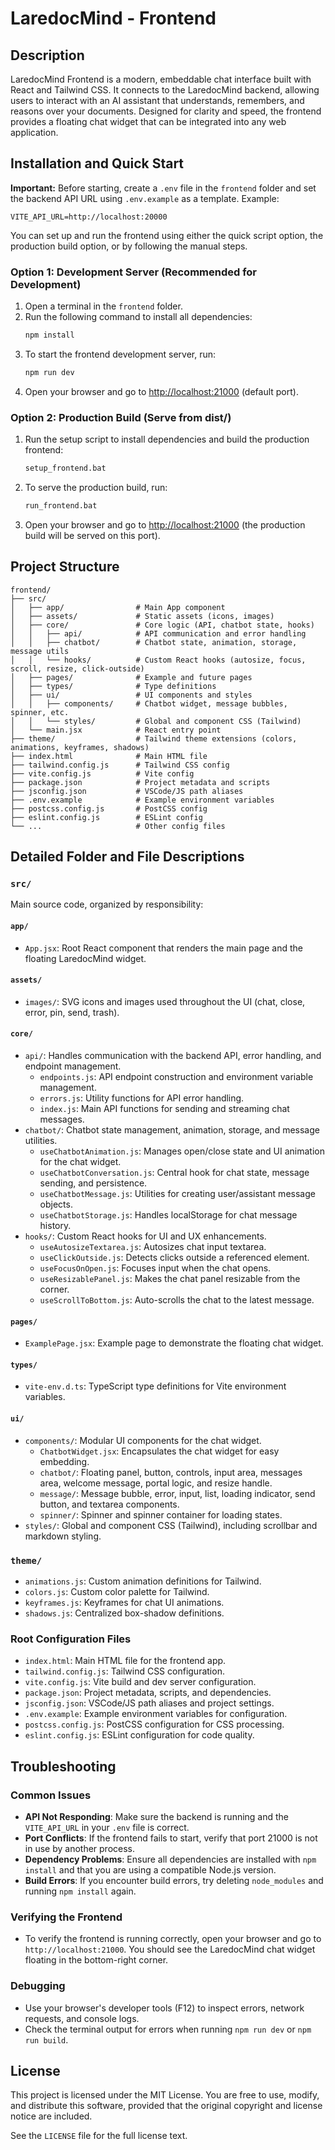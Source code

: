 # LaredocMind - Frontend

## Description
LaredocMind Frontend is a modern, embeddable chat interface built with React and Tailwind CSS. It connects to the LaredocMind backend, allowing users to interact with an AI assistant that understands, remembers, and reasons over your documents. Designed for clarity and speed, the frontend provides a floating chat widget that can be integrated into any web application.

## Installation and Quick Start

**Important:** Before starting, create a `.env` file in the `frontend` folder and set the backend API URL using `.env.example` as a template. Example:

```
VITE_API_URL=http://localhost:20000
```

You can set up and run the frontend using either the quick script option, the production build option, or by following the manual steps.

### Option 1: Development Server (Recommended for Development)

1. Open a terminal in the `frontend` folder.
2. Run the following command to install all dependencies:
   ```sh
   npm install
   ```
3. To start the frontend development server, run:
   ```sh
   npm run dev
   ```
4. Open your browser and go to [http://localhost:21000](http://localhost:21000) (default port).

### Option 2: Production Build (Serve from dist/)

1. Run the setup script to install dependencies and build the production frontend:
   ```sh
   setup_frontend.bat
   ```
2. To serve the production build, run:
   ```sh
   run_frontend.bat
   ```
3. Open your browser and go to [http://localhost:21000](http://localhost:21000) (the production build will be served on this port).

## Project Structure

```
frontend/
├── src/
│   ├── app/                # Main App component
│   ├── assets/             # Static assets (icons, images)
│   ├── core/               # Core logic (API, chatbot state, hooks)
│   │   ├── api/            # API communication and error handling
│   │   ├── chatbot/        # Chatbot state, animation, storage, message utils
│   │   └── hooks/          # Custom React hooks (autosize, focus, scroll, resize, click-outside)
│   ├── pages/              # Example and future pages
│   ├── types/              # Type definitions
│   ├── ui/                 # UI components and styles
│   │   ├── components/     # Chatbot widget, message bubbles, spinner, etc.
│   │   └── styles/         # Global and component CSS (Tailwind)
│   └── main.jsx            # React entry point
├── theme/                  # Tailwind theme extensions (colors, animations, keyframes, shadows)
├── index.html              # Main HTML file
├── tailwind.config.js      # Tailwind CSS config
├── vite.config.js          # Vite config
├── package.json            # Project metadata and scripts
├── jsconfig.json           # VSCode/JS path aliases
├── .env.example            # Example environment variables
├── postcss.config.js       # PostCSS config
├── eslint.config.js        # ESLint config
└── ...                     # Other config files
```

## Detailed Folder and File Descriptions

### `src/`
Main source code, organized by responsibility:

#### `app/`
- `App.jsx`: Root React component that renders the main page and the floating LaredocMind widget.

#### `assets/`
- `images/`: SVG icons and images used throughout the UI (chat, close, error, pin, send, trash).

#### `core/`
- `api/`: Handles communication with the backend API, error handling, and endpoint management.
  - `endpoints.js`: API endpoint construction and environment variable management.
  - `errors.js`: Utility functions for API error handling.
  - `index.js`: Main API functions for sending and streaming chat messages.
- `chatbot/`: Chatbot state management, animation, storage, and message utilities.
  - `useChatbotAnimation.js`: Manages open/close state and UI animation for the chat widget.
  - `useChatbotConversation.js`: Central hook for chat state, message sending, and persistence.
  - `useChatbotMessage.js`: Utilities for creating user/assistant message objects.
  - `useChatbotStorage.js`: Handles localStorage for chat message history.
- `hooks/`: Custom React hooks for UI and UX enhancements.
  - `useAutosizeTextarea.js`: Autosizes chat input textarea.
  - `useClickOutside.js`: Detects clicks outside a referenced element.
  - `useFocusOnOpen.js`: Focuses input when the chat opens.
  - `useResizablePanel.js`: Makes the chat panel resizable from the corner.
  - `useScrollToBottom.js`: Auto-scrolls the chat to the latest message.

#### `pages/`
- `ExamplePage.jsx`: Example page to demonstrate the floating chat widget.

#### `types/`
- `vite-env.d.ts`: TypeScript type definitions for Vite environment variables.

#### `ui/`
- `components/`: Modular UI components for the chat widget.
  - `ChatbotWidget.jsx`: Encapsulates the chat widget for easy embedding.
  - `chatbot/`: Floating panel, button, controls, input area, messages area, welcome message, portal logic, and resize handle.
  - `message/`: Message bubble, error, input, list, loading indicator, send button, and textarea components.
  - `spinner/`: Spinner and spinner container for loading states.
- `styles/`: Global and component CSS (Tailwind), including scrollbar and markdown styling.

### `theme/`
- `animations.js`: Custom animation definitions for Tailwind.
- `colors.js`: Custom color palette for Tailwind.
- `keyframes.js`: Keyframes for chat UI animations.
- `shadows.js`: Centralized box-shadow definitions.

### Root Configuration Files
- `index.html`: Main HTML file for the frontend app.
- `tailwind.config.js`: Tailwind CSS configuration.
- `vite.config.js`: Vite build and dev server configuration.
- `package.json`: Project metadata, scripts, and dependencies.
- `jsconfig.json`: VSCode/JS path aliases and project settings.
- `.env.example`: Example environment variables for configuration.
- `postcss.config.js`: PostCSS configuration for CSS processing.
- `eslint.config.js`: ESLint configuration for code quality.

## Troubleshooting

### Common Issues
- **API Not Responding**: Make sure the backend is running and the `VITE_API_URL` in your `.env` file is correct.
- **Port Conflicts**: If the frontend fails to start, verify that port 21000 is not in use by another process.
- **Dependency Problems**: Ensure all dependencies are installed with `npm install` and that you are using a compatible Node.js version.
- **Build Errors**: If you encounter build errors, try deleting `node_modules` and running `npm install` again.

### Verifying the Frontend
- To verify the frontend is running correctly, open your browser and go to `http://localhost:21000`. You should see the LaredocMind chat widget floating in the bottom-right corner.

### Debugging
- Use your browser's developer tools (F12) to inspect errors, network requests, and console logs.
- Check the terminal output for errors when running `npm run dev` or `npm run build`.

## License

This project is licensed under the MIT License. You are free to use, modify, and distribute this software, provided that the original copyright and license notice are included.

See the `LICENSE` file for the full license text.
